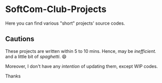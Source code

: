 # SoftCom-Club-Projects

Here you can find various "short" projects' source codes.

## Cautions

These projects are written within 5 to 10 mins. Hence, may be *inefficient.* and a little bit of *spaghetti*. 😄

Moreover, I don't have any *intention* of updating them, except WIP codes.

Thanks
